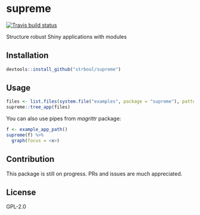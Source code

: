 
# supreme

[![Travis build status](https://travis-ci.org/strboul/supreme.svg?branch=master)](https://travis-ci.org/strboul/supreme)

Structure robust Shiny applications with modules 

## Installation

```r
devtools::install_github("strboul/supreme")
```

## Usage

``` r
files <- list.files(system.file("examples", package = "supreme"), pattern = "\\.R$")
supreme::tree_app(files)
```

You can also use pipes from *magrittr* package:
```r
f <- example_app_path()
supreme(f) %>% 
  graph(focus = <x>)
```

## Contribution

This package is still on progress. PRs and issues are much appreciated.

## License

GPL-2.0

